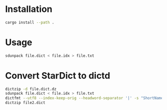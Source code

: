 # Installation

```sh
cargo install --path .
```

# Usage

```sh
sdunpack file.dict < file.idx > file.txt
```

# Convert StarDict to dictd

```sh
dictzip -d file.dict.dz
sdunpack file.dict < file.idx > file.txt
dictfmt --utf8 --index-keep-orig --headword-separator '|' -s "ShortName" -u "URL" -t file2 < file.txt
dictzip file2.dict
```

